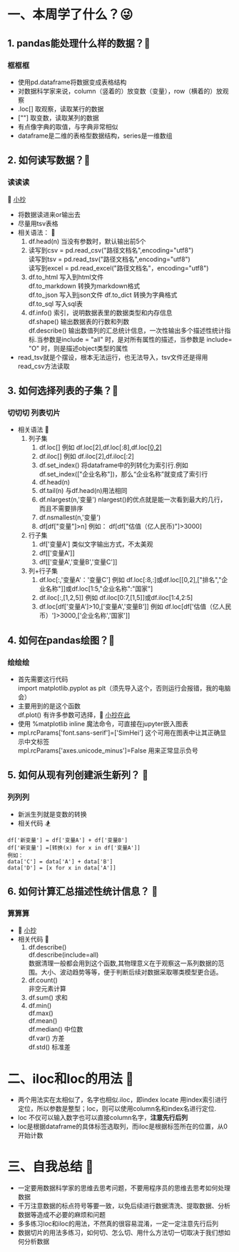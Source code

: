 # 一、本周学了什么？:stuck_out_tongue_winking_eye:
## 1. pandas能处理什么样的数据？:dizzy:
### 框框框
* 使用pd.dataframe将数据变成表格结构
* 对数据科学家来说，column（竖着的）放变数（变量），row（横着的）放观察   
* .loc[] 取观察，读取某行的数据  
* [""] 取变数，读取某列的数据
* 有点像字典的取值，与字典非常相似   
* dataframe是二维的表格型数据结构，series是一维数组
## 2. 如何读写数据？:wave:
### 读读读   
:information_desk_person: [小抄](https://www.cnblogs.com/hotsnow/p/9480849.html)   
* 将数据读进来or输出去
* 尽量用tsv表格
* 相关语法： :hatching_chick:   
   1. df.head(n) 当没有参数时，默认输出前5个   
   2. 读写到csv = pd.read_csv("路径文档名",encoding="utf8")   
      读写到tsv = pd.read_tsv("路径文档名",encoding="utf8")   
      读写到excel = pd.read_excel("路径文档名"，encoding="utf8")   
   3. df.to_html 写入到html文件   
      df.to_markdown 转换为markdown格式   
      df.to_json 写入到json文件
      df.to_dict 转换为字典格式   
      df.to_sql  写入sql表   
   4. df.info()  索引，说明数据表里的数据类型和内存信息   
      df.shape() 输出数据表的行数和列数   
      df.describe()  输出数值列的汇总统计信息，一次性输出多个描述性统计指标.当参数是include = "all" 时，是对所有属性的描述，当参数是 include= "O" 时，则是描述object类型的属性
* read_tsv就是个摆设，根本无法运行，也无法导入，tsv文件还是得用read_csv方法读取
## 3. 如何选择列表的子集？:mushroom:
### 切切切  列表切片    
* 相关语法 :volcano:   
   1. 列子集   
      1. df.loc[]  例如 df.loc[2],df.loc[:8],df.loc[[0,2]](显示第一行和第三行)
      2. df.iloc[]  例如 df.iloc[2],df.iloc[:2]
      3. df.set_index()  将dataframe中的列转化为索引行.例如 df.set_index(["企业名称"])，那么“企业名称”就变成了索引行
      4. df.head(n)
      5. df.tail(n)  与df.head(n)用法相同
      6. df.nlargest(n,'变量')  nlargest()的优点就是能一次看到最大的几行，而且不需要排序
      7. df.nsmallest(n,'变量')
      8. df[df["变量"]>n]   例如： df[df["估值（亿人民币)"]>3000]
   2. 行子集   
      1. df['变量A']  类似文字输出方式，不太美观   
      2. df[['变量A']]   
      3. df[['变量A','变量B','变量C']]   
   3. 列+行子集    
      1. df.loc[:,'变量A'：'变量C']  例如 df.loc[:8,:]或df.loc[[0,2],["排名","企业名称"]]或df.loc[1:5,"企业名称":"国家"] 
      2. df.iloc[:,[1,2,5]]   例如 df.iloc[0:7,[1,5]]或df.iloc[1:4,2:5]
      3. df.loc[df['变量A']>10,['变量A','变量B']] 例如 df.loc[df['估值（亿人民币）']>3000,['企业名称','国家']]
## 4. 如何在pandas绘图？:ghost:
### 绘绘绘
* 首先需要这行代码   
import matplotlib.pyplot as plt（须先导入这个，否则运行会报错，我的电脑会）
* 主要用到的是这个函数      
  df.plot()  有许多参数可选择，:information_desk_person: [小抄在此](https://blog.csdn.net/h_hxx/article/details/90635650)   
* 使用 %matplotlib inline 魔法命令，可直接在jupyter嵌入图表   
* mpl.rcParams['font.sans-serif']=['SimHei'] 这个可用在图表中让其正确显示中文标签   
  mpl.rcParams['axes.unicode_minus']=False   用来正常显示负号   
## 5. 如何从现有列创建派生新列？ :flags:
### 列列列   
* 新派生列就是变数的转换   
* 相关代码 :snowboarder:  
```
df['新变量'] = df['变量A'] + df['变量B']
df['新变量'] =[转换(x) for x in df['变量A']]   
例如：
data['C'] = data['A'] + data['B']    
data['D'] = [x for x in data['A']]
```
## 6. 如何计算汇总描述性统计信息？ :space_invader:
### 算算算   
* :information_desk_person: [小抄](https://blog.csdn.net/weixin_38664232/article/details/89047510#DataFrame%E4%B8%AD%E5%B8%B8%E8%A7%81%E7%9A%84%E5%85%B6%E4%BB%96%E6%96%B9%E6%B3%95%EF%BC%9A)
* 相关代码 :baby_bottle:
   1. df.describe()   
      df.describe(include=all)  
      数据清理一般都会用到这个函数,其物理意义在于观察这一系列数据的范围。大小、波动趋势等等，便于判断后续对数据采取哪类模型更合适。   
   2. df.count()   
      非空元素计算
   3. df.sum()
      求和   
   4. df.min()   
      df.max()   
      df.mean()   
      df.median()  中位数   
      df.var()  方差   
      df.std()  标准差
# 二、iloc和loc的用法 :beer:   
  * 两个用法实在太相似了，名字也相似.iloc，即index locate 用index索引进行定位，所以参数是整型；loc，则可以使用column名和index名进行定位.
  * loc 不仅可以输入数字也可以直接column名字，**注意先行后列**
  * loc是根据dataframe的具体标签选取列，而iloc是根据标签所在的位置，从0开始计数   
# 三、自我总结 :peach:  
* 一定要用数据科学家的思维去思考问题，不要用程序员的思维去思考如何处理数据
* 千万注意数据的标点符号等要一致，以免后续进行数据清洗、提取数据、分析数据等造成不必要的麻烦和问题
* 多多练习loc和iloc的用法，不然真的很容易混淆，一定一定注意先行后列
* 数据切片的用法多练习，如何切、怎么切、用什么方法切一切取决于我们想如何分析数据
